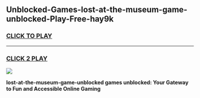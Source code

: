 
## Unblocked-Games-lost-at-the-museum-game-unblocked-Play-Free-hay9k
<h3>
<a href="https://premium76.site?title=lost-at-the-museum-game-unblocked&ref=17A">CLICK TO PLAY</a></h3>
<hr>

<h3>
<a href="https://premium76.site?title=lost-at-the-museum-game-unblocked&ref=17A">CLICK 2 PLAY</a>
  
</h3>

<a href="https://premium76.site?title=lost-at-the-museum-game-unblocked&ref=17A"><img src="https://clearcache.store/games.png"></a>


**lost-at-the-museum-game-unblocked games unblocked: Your Gateway to Fun and Accessible Online Gaming**

